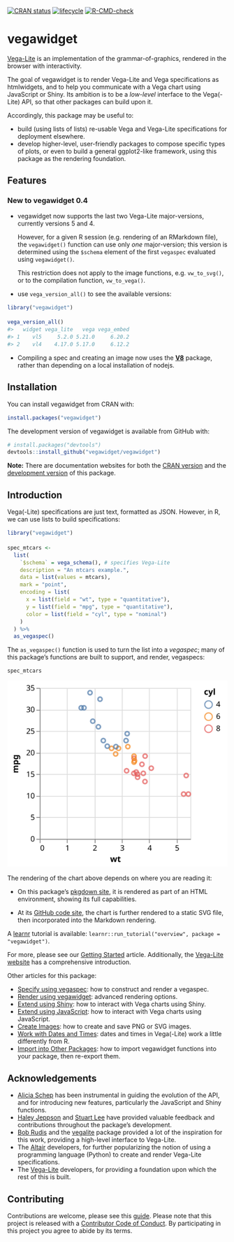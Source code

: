 
<!-- README.md is generated from README.Rmd. Please edit that file -->
<!-- badges: start -->

[![CRAN
status](https://www.r-pkg.org/badges/version/vegawidget)](https://cran.r-project.org/package=vegawidget)
[![lifecycle](https://img.shields.io/badge/lifecycle-maturing-blue.svg)](https://lifecycle.r-lib.org/articles/stages.html#maturing)
[![R-CMD-check](https://github.com/vegawidget/vegawidget/workflows/R-CMD-check/badge.svg)](https://github.com/vegawidget/vegawidget/actions)
<!-- badges: end -->

# vegawidget

[Vega-Lite](https://vega.github.io/vega-lite/) is an implementation of
the grammar-of-graphics, rendered in the browser with interactivity.

The goal of vegawidget is to render Vega-Lite and Vega specifications as
htmlwidgets, and to help you communicate with a Vega chart using
JavaScript or Shiny. Its ambition is to be a *low-level* interface to
the Vega(-Lite) API, so that other packages can build upon it.

Accordingly, this package may be useful to:

-   build (using lists of lists) re-usable Vega and Vega-Lite
    specifications for deployment elsewhere.
-   develop higher-level, user-friendly packages to compose specific
    types of plots, or even to build a general ggplot2-like framework,
    using this package as the rendering foundation.

## Features

### New to vegawidget 0.4

-   vegawidget now supports the last two Vega-Lite major-versions,
    currently versions 5 and 4.

    However, for a given R session (e.g. rendering of an RMarkdown
    file), the `vegawidget()` function can use only *one* major-version;
    this version is determined using the `$schema` element of the first
    `vegaspec` evaluated using `vegawidget()`.

    This restriction does not apply to the image functions,
    e.g. `vw_to_svg()`, or to the compilation function, `vw_to_vega()`.

-   use `vega_version_all()` to see the available versions:

``` r
library("vegawidget")

vega_version_all()
#>   widget vega_lite   vega vega_embed
#> 1    vl5     5.2.0 5.21.0     6.20.2
#> 2    vl4    4.17.0 5.17.0     6.12.2
```

-   Compiling a spec and creating an image now uses the
    **[V8](https://cran.r-project.org/package=V8)** package, rather than
    depending on a local installation of nodejs.

## Installation

You can install vegawidget from CRAN with:

``` r
install.packages("vegawidget")
```

The development version of vegawidget is available from GitHub with:

``` r
# install.packages("devtools")
devtools::install_github("vegawidget/vegawidget")
```

**Note:** There are documentation websites for both the [CRAN
version](https://vegawidget.github.io/vegawidget/) and the [development
version](https://vegawidget.github.io/vegawidget/dev/) of this package.

## Introduction

Vega(-Lite) specifications are just text, formatted as JSON. However, in
R, we can use lists to build specifications:

``` r
library("vegawidget")

spec_mtcars <-
  list(
    `$schema` = vega_schema(), # specifies Vega-Lite
    description = "An mtcars example.",
    data = list(values = mtcars),
    mark = "point",
    encoding = list(
      x = list(field = "wt", type = "quantitative"),
      y = list(field = "mpg", type = "quantitative"),
      color = list(field = "cyl", type = "nominal")
    )
  ) %>% 
  as_vegaspec()
```

The `as_vegaspec()` function is used to turn the list into a *vegaspec*;
many of this package’s functions are built to support, and render,
vegaspecs:

``` r
spec_mtcars
```

![](man/figures/README-vegawidget-1.svg)<!-- -->

The rendering of the chart above depends on where you are reading it:

-   On this package’s [pkgdown
    site](https://vegawidget.github.io/vegawidget/), it is rendered as
    part of an HTML environment, showing its full capabilities.

-   At its [GitHub code site](https://github.com/vegawidget/vegawidget),
    the chart is further rendered to a static SVG file, then
    incorporated into the Markdown rendering.

A [learnr](https://rstudio.github.io/learnr/index.html) tutorial is
available: `learnr::run_tutorial("overview", package = "vegawidget")`.

For more, please see our [Getting
Started](https://vegawidget.github.io/vegawidget/articles/vegawidget.html)
article. Additionally, the [Vega-Lite
website](https://vega.github.io/vega-lite/) has a comprehensive
introduction.

Other articles for this package:

-   [Specify using
    vegaspec](https://vegawidget.github.io/vegawidget/articles/vegaspec.html):
    how to construct and render a vegaspec.
-   [Render using
    vegawidget](https://vegawidget.github.io/vegawidget/articles/render-vegawidget.html):
    advanced rendering options.
-   [Extend using
    Shiny](https://vegawidget.github.io/vegawidget/articles/shiny.html):
    how to interact with Vega charts using Shiny.
-   [Extend using
    JavaScript](https://vegawidget.github.io/vegawidget/articles/javascript.html):
    how to interact with Vega charts using JavaScript.
-   [Create
    Images](https://vegawidget.github.io/vegawidget/articles/image.html):
    how to create and save PNG or SVG images.
-   [Work with Dates and
    Times](https://vegawidget.github.io/vegawidget/articles/dates-times.html):
    dates and times in Vega(-Lite) work a little differently from R.
-   [Import into Other
    Packages](https://vegawidget.github.io/vegawidget/articles/import.html):
    how to import vegawidget functions into your package, then re-export
    them.

## Acknowledgements

-   [Alicia Schep](https://github.com/AliciaSchep) has been instrumental
    in guiding the evolution of the API, and for introducing new
    features, particularly the JavaScript and Shiny functions.
-   [Haley Jeppson](https://github.com/haleyjeppson) and [Stuart
    Lee](https://github.com/sa-lee) have provided valuable feedback and
    contributions throughout the package’s development.
-   [Bob Rudis](https://github.com/hrbrmstr) and the
    [vegalite](https://github.com/hrbrmstr/vegalite) package provided a
    lot of the inspiration for this work, providing a high-level
    interface to Vega-Lite.
-   The [Altair](https://altair-viz.github.io) developers, for further
    popularizing the notion of using a programming language (Python) to
    create and render Vega-Lite specifications.  
-   The [Vega-Lite](https://vega.github.io/vega-lite/) developers, for
    providing a foundation upon which the rest of this is built.

## Contributing

Contributions are welcome, please see this
[guide](https://vegawidget.github.io/vegawidget/CONTRIBUTING.html).
Please note that this project is released with a [Contributor Code of
Conduct](https://vegawidget.github.io/vegawidget/CODE_OF_CONDUCT.html).
By participating in this project you agree to abide by its terms.
